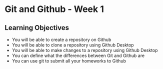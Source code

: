 # Git and Github - Week 1

## Learning Objectives

- You will be able to create a repository on Github
- You will be able to clone a repository using Github Desktop
- You will be able to make changes to a repository using Github Desktop
- You can define what the differences between Git and Github are
- You can use git to submit all your homeworks to Github
